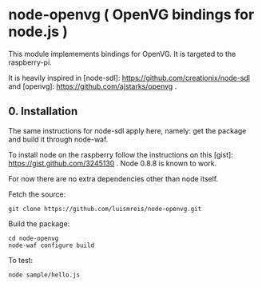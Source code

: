 # node-openvg ( OpenVG bindings for node.js )

This module implemements bindings for OpenVG. It is targeted to the raspberry-pi.

It is heavily inspired in [node-sdl]: https://github.com/creationix/node-sdl and [openvg]: https://github.com/ajstarks/openvg .

## 0. Installation

The same instructions for node-sdl apply here, namely: get the package and build
it through node-waf.

To install node on the raspberry follow the instructions on this [gist]: https://gist.github.com/3245130 . Node 0.8.8 is
known to work.

For now there are no extra dependencies other than node itself.

Fetch the source:

    git clone https://github.com/luismreis/node-openvg.git

Build the package:

    cd node-openvg
    node-waf configure build

To test:

    node sample/hello.js
